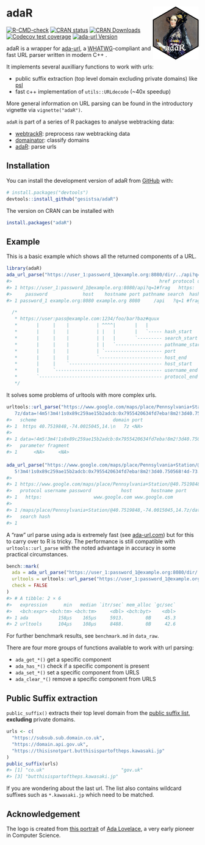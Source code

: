 
<!-- README.md is generated from README.Rmd. Please edit that file -->

# adaR <img src="man/figures/logo.png" align="right" height="139" alt="" />

<!-- badges: start -->

[![R-CMD-check](https://github.com/gesistsa/adaR/actions/workflows/R-CMD-check.yaml/badge.svg)](https://github.com/gesistsa/adaR/actions/workflows/R-CMD-check.yaml)
[![CRAN
status](https://www.r-pkg.org/badges/version/adaR)](https://CRAN.R-project.org/package=adaR)
[![CRAN
Downloads](https://cranlogs.r-pkg.org/badges/adaR)](https://CRAN.R-project.org/package=adaR)
[![Codecov test
coverage](https://codecov.io/gh/gesistsa/adaR/branch/main/graph/badge.svg)](https://app.codecov.io/gh/gesistsa/adaR?branch=main)
[![ada-url
Version](https://img.shields.io/badge/ada_url-2.9.2-blue)](https://github.com/ada-url/ada)
<!-- badges: end -->

adaR is a wrapper for [ada-url](https://github.com/ada-url/ada), a
[WHATWG](https://url.spec.whatwg.org/#url-parsing)-compliant and fast
URL parser written in modern C++ .

It implements several auxilliary functions to work with urls:

- public suffix extraction (top level domain excluding private domains)
  like [psl](https://github.com/hrbrmstr/psl)
- fast c++ implementation of `utils::URLdecode` (~40x speedup)

More general information on URL parsing can be found in the introductory
vignette via `vignette("adaR")`.

`adaR` is part of a series of R packages to analyse webtracking data:

- [webtrackR](https://github.com/gesistsa/webtrackR): preprocess raw
  webtracking data
- [domainator](https://github.com/schochastics/domainator): classify
  domains
- [adaR](https://github.com/gesistsa/adaR): parse urls

## Installation

You can install the development version of adaR from
[GitHub](https://github.com/) with:

``` r
# install.packages("devtools")
devtools::install_github("gesistsa/adaR")
```

The version on CRAN can be installed with

``` r
install.packages("adaR")
```

## Example

This is a basic example which shows all the returned components of a
URL.

``` r
library(adaR)
ada_url_parse("https://user_1:password_1@example.org:8080/dir/../api?q=1#frag")
#>                                                      href protocol username
#> 1 https://user_1:password_1@example.org:8080/api?q=1#frag   https:   user_1
#>     password             host    hostname port pathname search  hash
#> 1 password_1 example.org:8080 example.org 8080     /api   ?q=1 #frag
```

``` cpp
  /*
   * https://user:pass@example.com:1234/foo/bar?baz#quux
   *       |     |    |          | ^^^^|       |   |
   *       |     |    |          | |   |       |   `----- hash_start
   *       |     |    |          | |   |       `--------- search_start
   *       |     |    |          | |   `----------------- pathname_start
   *       |     |    |          | `--------------------- port
   *       |     |    |          `----------------------- host_end
   *       |     |    `---------------------------------- host_start
   *       |     `--------------------------------------- username_end
   *       `--------------------------------------------- protocol_end
   */
```

It solves some problems of urltools with more complex urls.

``` r
urltools::url_parse("https://www.google.com/maps/place/Pennsylvania+Station/@40.7519848,-74.0015045,14.
   7z/data=!4m5!3m4!1s0x89c259ae15b2adcb:0x7955420634fd7eba!8m2!3d40.750568!4d-73.993519")
#>   scheme                            domain port
#> 1  https 40.7519848,-74.0015045,14.\n   7z <NA>
#>                                                                                 path
#> 1 data=!4m5!3m4!1s0x89c259ae15b2adcb:0x7955420634fd7eba!8m2!3d40.750568!4d-73.993519
#>   parameter fragment
#> 1      <NA>     <NA>

ada_url_parse("https://www.google.com/maps/place/Pennsylvania+Station/@40.7519848,-74.0015045,14.7z/data=!4m
   5!3m4!1s0x89c259ae15b2adcb:0x7955420634fd7eba!8m2!3d40.750568!4d-73.993519")
#>                                                                                                                                                                         href
#> 1 https://www.google.com/maps/place/Pennsylvania+Station/@40.7519848,-74.0015045,14.7z/data=!4m   5!3m4!1s0x89c259ae15b2adcb:0x7955420634fd7eba!8m2!3d40.750568!4d-73.993519
#>   protocol username password           host       hostname port
#> 1   https:                   www.google.com www.google.com     
#>                                                                                                                                               pathname
#> 1 /maps/place/Pennsylvania+Station/@40.7519848,-74.0015045,14.7z/data=!4m   5!3m4!1s0x89c259ae15b2adcb:0x7955420634fd7eba!8m2!3d40.750568!4d-73.993519
#>   search hash
#> 1
```

A “raw” url parse using ada is extremely fast (see
[ada-url.com](https://www.ada-url.com/)) but for this to carry over to R
is tricky. The performance is still compatible with
`urltools::url_parse` with the noted advantage in accuracy in some
practical circumstances.

``` r
bench::mark(
  ada = ada_url_parse("https://user_1:password_1@example.org:8080/dir/../api?q=1#frag", decode = FALSE),
  urltools = urltools::url_parse("https://user_1:password_1@example.org:8080/dir/../api?q=1#frag"),
  check = FALSE
)
#> # A tibble: 2 × 6
#>   expression      min   median `itr/sec` mem_alloc `gc/sec`
#>   <bch:expr> <bch:tm> <bch:tm>     <dbl> <bch:byt>    <dbl>
#> 1 ada           158µs    165µs     5913.        0B     45.3
#> 2 urltools      104µs    108µs     8488.        0B     42.6
```

For further benchmark results, see `benchmark.md` in `data_raw`.

There are four more groups of functions available to work with url
parsing:

- `ada_get_*()` get a specific component
- `ada_has_*()` check if a specific component is present
- `ada_set_*()` set a specific component from URLS
- `ada_clear_*()` remove a specific component from URLS

## Public Suffix extraction

`public_suffix()` extracts their top level domain from the [public
suffix list](https://publicsuffix.org/), **excluding** private domains.

``` r
urls <- c(
  "https://subsub.sub.domain.co.uk",
  "https://domain.api.gov.uk",
  "https://thisisnotpart.butthisispartoftheps.kawasaki.jp"
)
public_suffix(urls)
#> [1] "co.uk"                            "gov.uk"                          
#> [3] "butthisispartoftheps.kawasaki.jp"
```

If you are wondering about the last url. The list also contains wildcard
suffixes such as `*.kawasaki.jp` which need to be matched.

## Acknowledgement

The logo is created from [this
portrait](https://commons.wikimedia.org/wiki/File:Ada_Lovelace_portrait.jpg)
of [Ada Lovelace](https://de.wikipedia.org/wiki/Ada_Lovelace), a very
early pioneer in Computer Science.
